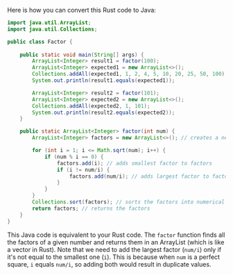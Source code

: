 Here is how you can convert this Rust code to Java:

```java
import java.util.ArrayList;
import java.util.Collections;

public class Factor {
    
    public static void main(String[] args) {
        ArrayList<Integer> result1 = factor(100);
        ArrayList<Integer> expected1 = new ArrayList<>();
        Collections.addAll(expected1, 1, 2, 4, 5, 10, 20, 25, 50, 100);
        System.out.println(result1.equals(expected1));

        ArrayList<Integer> result2 = factor(101);
        ArrayList<Integer> expected2 = new ArrayList<>();
        Collections.addAll(expected2, 1, 101);
        System.out.println(result2.equals(expected2));
    }

    public static ArrayList<Integer> factor(int num) {
        ArrayList<Integer> factors = new ArrayList<>(); // creates a new array list for the factors of the number

        for (int i = 1; i <= Math.sqrt(num); i++) {
            if (num % i == 0) {
                factors.add(i); // adds smallest factor to factors
                if (i != num/i) {
                    factors.add(num/i); // adds largest factor to factors, only if it's not the same as the smallest one
                }
            }
        }
        Collections.sort(factors); // sorts the factors into numerical order for viewing purposes
        return factors; // returns the factors
    }
}
```
This Java code is equivalent to your Rust code. The `factor` function finds all the factors of a given number and returns them in an ArrayList (which is like a vector in Rust). Note that we need to add the largest factor (`num/i`) only if it's not equal to the smallest one (`i`). This is because when `num` is a perfect square, `i` equals `num/i`, so adding both would result in duplicate values.
